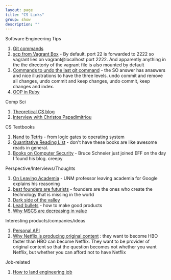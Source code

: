 ```yaml
---
layout: page
title: "CS Links"
group: show
description: ""
---
```


Software Engineering Tips

[1]: http://blog.apiaxle.com/post/handy-git-tips-to-stop-you-getting-fired/
[2]: https://groups.google.com/forum/#!topic/vagrant-up/YqTdpedJnkM
[3]: http://stackoverflow.com/questions/927358/how-to-undo-the-last-git-commit
[4]: http://zetcode.com/lang/rubytutorial/oop/

1.  [Git commands][1]
2.  [scp from Vagrant Box][2] - By default. port 22 is forwarded to 2222 so vagrant lies on vagrant@localhost port 2222. And apparently anything in the the directoriy of the vagrant file is also mounted by default
3.  [Commands to undo the last git command][3] - the SO answer has anaswers and nice illustrations to have the three levels. undo commit and remove all changes, undo commit and keep changes, undo commit, keep changes and index.
4.   [OOP in Ruby][4]

Comp Sci

[101]: http://blog.sigfpe.com/
[102]: http://www.acm.org/membership/acm-bulletin-archive/march-19-2013-people-of-acm-christos-papadimitriou

1. [Theoretical CS blog][101]
2. [Interview with Christos Papadimitriou][102]

CS Textbooks

[201]: http://www.nand2tetris.org/course.php
[202]: http://www.quantstart.com/articles/Quantitative-Finance-Reading-List
[203]: http://www.schneier.com/blog/archives/2012/07/how_to_become_a_1.html

1. [Nand to Tetris][201] - from logic gates to operating system
2. [Quantitative Reading List][202] - don't have these books are like awesome reads in general.
3. [Books on Computer Security][203] - Bruce Schneier just joined EFF on the day I found his blog. creepy

Perspective/Interviews/Thoughts

[301]: http://cs.unm.edu/~terran/academic_blog/?p=113
[302]: http://josephwalla.com/the-best-founders-are-futurists
[303]: http://www.quora.com/Silicon-Valley/Whats-the-dark-side-of-Silicon-Valley
[304]: http://bhorowitz.com/2011/10/26/lead-bullets/
[305]: http://blog.regehr.org/archives/953

1. [On Leaving Academia][301] - UNM professor leaving academia for Google explains his reasoning 
2. [best founders are futurists][302] - founders are the ones who create the technology that is missing in the world
3. [Dark side of the valley][303] 
4. [Lead bullets][304] - how to make good products
5. [Why MSCS are decreasing in value][305]

Interesting products/companies/ideas

[401]: http://x.naveen.com/post/51808692792/a-personal-api
[402]: http://blogs.reuters.com/felix-salmon/2013/06/13/why-netflix-is-producing-original-content/

1. [Personal API][401]
2. [Why Netflix is producing original content][402] : they want to become HBO faster than HBO can become Netflix. They want to be provider of original content so that the question becomes not whether you want Netflix, but whether you can afford not to have Netflix

Job-related

[501]: https://medium.com/tech-talk/d5f8051afce2

1. [How to land engineering job][501]
